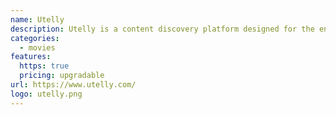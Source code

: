 ```yaml
---
name: Utelly
description: Utelly is a content discovery platform designed for the entertainment industry.
categories:
  - movies
features:
  https: true
  pricing: upgradable
url: https://www.utelly.com/
logo: utelly.png
---
```

